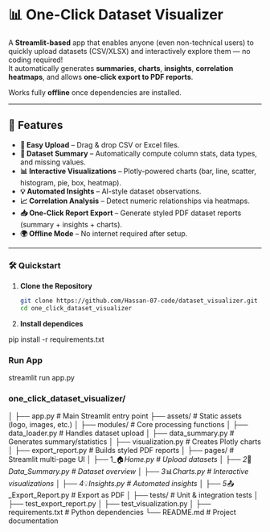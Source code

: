 # 📊 One-Click Dataset Visualizer

A **Streamlit-based** app that enables anyone (even non-technical users) to quickly upload datasets (CSV/XLSX) and interactively explore them — no coding required!  
It automatically generates **summaries**, **charts**, **insights**, **correlation heatmaps**, and allows **one-click export to PDF reports**.  

Works fully **offline** once dependencies are installed.

---

## 🚀 Features

- **📂 Easy Upload** – Drag & drop CSV or Excel files.
- **📑 Dataset Summary** – Automatically compute column stats, data types, and missing values.
- **📊 Interactive Visualizations** – Plotly-powered charts (bar, line, scatter, histogram, pie, box, heatmap).
- **💡 Automated Insights** – AI-style dataset observations.
- **📈 Correlation Analysis** – Detect numeric relationships via heatmaps.
- **📥 One-Click Report Export** – Generate styled PDF dataset reports (summary + insights + charts).
- **🌍 Offline Mode** – No internet required after setup.

---

### 🛠️ Quickstart

1. **Clone the Repository**

   ```bash
   git clone https://github.com/Hassan-07-code/dataset_visualizer.git
   cd one_click_dataset_visualizer

2. **Install dependices**

pip install -r requirements.txt

### Run App

streamlit run app.py

### one_click_dataset_visualizer/

│
├── app.py                     # Main Streamlit entry point
├── assets/                    # Static assets (logo, images, etc.)
│
├── modules/                   # Core processing functions
│   ├── data_loader.py         # Handles dataset upload
│   ├── data_summary.py        # Generates summary/statistics
│   ├── visualization.py       # Creates Plotly charts
│   ├── export_report.py       # Builds styled PDF reports
│
├── pages/                     # Streamlit multi-page UI
│   ├── 1_🏠_Home.py           # Upload datasets
│   ├── 2_📑_Data_Summary.py   # Dataset overview
│   ├── 3_📊_Charts.py         # Interactive visualizations
│   ├── 4_💡_Insights.py       # Automated insights
│   ├── 5_📤_Export_Report.py  # Export as PDF
│
├── tests/                     # Unit & integration tests
│   ├── test_export_report.py
│   ├── test_visualization.py
│
├── requirements.txt           # Python dependencies
└── README.md                  # Project documentation
